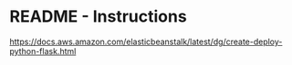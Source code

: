 # README - Instructions

https://docs.aws.amazon.com/elasticbeanstalk/latest/dg/create-deploy-python-flask.html